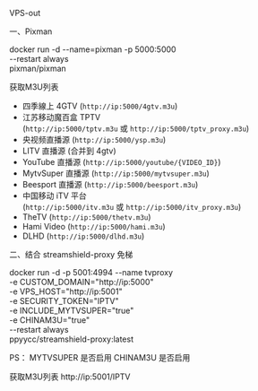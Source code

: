 VPS-out

一、Pixman

docker run -d --name=pixman -p 5000:5000 \
--restart always \
pixman/pixman

获取M3U列表
- 四季線上 4GTV (`http://ip:5000/4gtv.m3u`)
- 江苏移动魔百盒 TPTV (`http://ip:5000/tptv.m3u` 或 `http://ip:5000/tptv_proxy.m3u`)
- 央视频直播源 (`http://ip:5000/ysp.m3u`)
- LITV 直播源 (合并到 4gtv)
- YouTube 直播源 (`http://ip:5000/youtube/{VIDEO_ID}`)
- MytvSuper 直播源 (`http://ip:5000/mytvsuper.m3u`)
- Beesport 直播源 (`http://ip:5000/beesport.m3u`)
- 中国移动 iTV 平台 (`http://ip:5000/itv.m3u` 或 `http://ip:5000/itv_proxy.m3u`)
- TheTV (`http://ip:5000/thetv.m3u`)
- Hami Video (`http://ip:5000/hami.m3u`)
- DLHD (`http://ip:5000/dlhd.m3u`)

二、结合 streamshield-proxy 免梯

docker run -d -p 5001:4994 --name tvproxy \
-e CUSTOM_DOMAIN="http://ip:5000" \
-e VPS_HOST="http://ip:5001" \
-e SECURITY_TOKEN="IPTV" \
-e INCLUDE_MYTVSUPER="true" \
-e CHINAM3U="true" \
--restart always \
ppyycc/streamshield-proxy:latest

PS：
MYTVSUPER 是否启用
CHINAM3U 是否启用

获取M3U列表
http://ip:5001/IPTV
